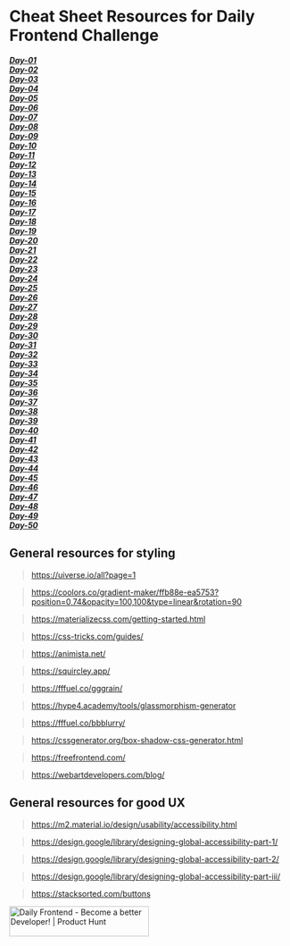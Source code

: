 # Cheat Sheet Resources for Daily Frontend Challenge

***[Day-01](/CheatSheet%20Resources/Day%2001/Notes.md)***</br>
***[Day-02](/CheatSheet%20Resources/Day%2002/Notes.md)***</br>
***[Day-03](/CheatSheet%20Resources/Day%2003/Notes.md)***</br>
***[Day-04](/CheatSheet%20Resources/Day%2004/Notes.md)***</br>
***[Day-05](/CheatSheet%20Resources/Day%2005/Notes.md)***</br>
***[Day-06](/CheatSheet%20Resources/Day%2006/Notes.md)***</br>
***[Day-07](/CheatSheet%20Resources/Day%2007/Notes.md)***</br>
***[Day-08](/CheatSheet%20Resources/Day%2008/Notes.md)***</br>
***[Day-09](/CheatSheet%20Resources/Day%2009/Notes.md)***</br>
***[Day-10](/CheatSheet%20Resources/Day%2010/Notes.md)***</br>
***[Day-11](/CheatSheet%20Resources/Day%2011/Notes.md)***</br>
***[Day-12](/CheatSheet%20Resources/Day%2012/Notes.md)***</br>
***[Day-13](/CheatSheet%20Resources/Day%2013/Notes.md)***</br>
***[Day-14](/CheatSheet%20Resources/Day%2014/Notes.md)***</br>
***[Day-15](/CheatSheet%20Resources/Day%2015/Notes.md)***</br>
***[Day-16](/CheatSheet%20Resources/Day%2016/Notes.md)***</br>
***[Day-17](/CheatSheet%20Resources/Day%2017/Notes.md)***</br>
***[Day-18](/CheatSheet%20Resources/Day%2018/Notes.md)***</br>
***[Day-19](/CheatSheet%20Resources/Day%2019/Notes.md)***</br>
***[Day-20](/CheatSheet%20Resources/Day%2020/Notes.md)***</br>
***[Day-21](/CheatSheet%20Resources/Day%2021/Notes.md)***</br>
***[Day-22](/CheatSheet%20Resources/Day%2022/Notes.md)***</br>
***[Day-23](/CheatSheet%20Resources/Day%2023/Notes.md)***</br>
***[Day-24](/CheatSheet%20Resources/Day%2024/Notes.md)***</br>
***[Day-25](/CheatSheet%20Resources/Day%2025/Notes.md)***</br>
***[Day-26](/CheatSheet%20Resources/Day%2026/Notes.md)***</br>
***[Day-27](/CheatSheet%20Resources/Day%2027/Notes.md)***</br>
***[Day-28](/CheatSheet%20Resources/Day%2028/Notes.md)***</br>
***[Day-29](/CheatSheet%20Resources/Day%2029/Notes.md)***</br>
***[Day-30](/CheatSheet%20Resources/Day%2030/Notes.md)***</br>
***[Day-31](/CheatSheet%20Resources/Day%2031/Notes.md)***</br>
***[Day-32](/CheatSheet%20Resources/Day%2032/Notes.md)***</br>
***[Day-33](/CheatSheet%20Resources/Day%2033/Notes.md)***</br>
***[Day-34](/CheatSheet%20Resources/Day%2034/Notes.md)***</br>
***[Day-35](/CheatSheet%20Resources/Day%2035/Notes.md)***</br>
***[Day-36](/CheatSheet%20Resources/Day%2036/Notes.md)***</br>
***[Day-37](/CheatSheet%20Resources/Day%2037/Notes.md)***</br>
***[Day-38](/CheatSheet%20Resources/Day%2038/Notes.md)***</br>
***[Day-39](/CheatSheet%20Resources/Day%2039/Notes.md)***</br>
***[Day-40](/CheatSheet%20Resources/Day%2040/Notes.md)***</br>
***[Day-41](/CheatSheet%20Resources/Day%2041/Notes.md)***</br>
***[Day-42](/CheatSheet%20Resources/Day%2042/Notes.md)***</br>
***[Day-43](/CheatSheet%20Resources/Day%2043/Notes.md)***</br>
***[Day-44](/CheatSheet%20Resources/Day%2044/Notes.md)***</br>
***[Day-45](/CheatSheet%20Resources/Day%2045/Notes.md)***</br>
***[Day-46](/CheatSheet%20Resources/Day%2046/Notes.md)***</br>
***[Day-47](/CheatSheet%20Resources/Day%2047/Notes.md)***</br>
***[Day-48](/CheatSheet%20Resources/Day%2048/Notes.md)***</br>
***[Day-49](/CheatSheet%20Resources/Day%2049/Notes.md)***</br>
***[Day-50](/CheatSheet%20Resources/Day%2050/Notes.md)***</br>

## General resources for styling

> https://uiverse.io/all?page=1

> https://coolors.co/gradient-maker/ffb88e-ea5753?position=0,74&opacity=100,100&type=linear&rotation=90

> https://materializecss.com/getting-started.html

> https://css-tricks.com/guides/

> https://animista.net/

> https://squircley.app/

> https://fffuel.co/gggrain/

> https://hype4.academy/tools/glassmorphism-generator

> https://fffuel.co/bbblurry/

> https://cssgenerator.org/box-shadow-css-generator.html

> https://freefrontend.com/

> https://webartdevelopers.com/blog/

## General resources for good UX

> https://m2.material.io/design/usability/accessibility.html

> https://design.google/library/designing-global-accessibility-part-1/

> https://design.google/library/designing-global-accessibility-part-2/

> https://design.google/library/designing-global-accessibility-part-iii/

> https://stacksorted.com/buttons


<a href="https://www.producthunt.com/posts/daily-frontend?utm_source=badge-featured&utm_medium=badge&utm_souce=badge-daily&#0045;frontend" target="_blank"><img src="https://api.producthunt.com/widgets/embed-image/v1/featured.svg?post_id=413216&theme=neutral" alt="Daily&#0032;Frontend - Become&#0032;a&#0032;better&#0032;Developer&#0033; | Product Hunt" style="width: 250px; height: 54px;" width="250" height="54" /></a>

